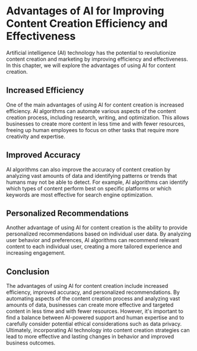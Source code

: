 Advantages of AI for Improving Content Creation Efficiency and Effectiveness
=========================================================================================================================================

Artificial intelligence (AI) technology has the potential to revolutionize content creation and marketing by improving efficiency and effectiveness. In this chapter, we will explore the advantages of using AI for content creation.

Increased Efficiency
--------------------

One of the main advantages of using AI for content creation is increased efficiency. AI algorithms can automate various aspects of the content creation process, including research, writing, and optimization. This allows businesses to create more content in less time and with fewer resources, freeing up human employees to focus on other tasks that require more creativity and expertise.

Improved Accuracy
-----------------

AI algorithms can also improve the accuracy of content creation by analyzing vast amounts of data and identifying patterns or trends that humans may not be able to detect. For example, AI algorithms can identify which types of content perform best on specific platforms or which keywords are most effective for search engine optimization.

Personalized Recommendations
----------------------------

Another advantage of using AI for content creation is the ability to provide personalized recommendations based on individual user data. By analyzing user behavior and preferences, AI algorithms can recommend relevant content to each individual user, creating a more tailored experience and increasing engagement.

Conclusion
----------

The advantages of using AI for content creation include increased efficiency, improved accuracy, and personalized recommendations. By automating aspects of the content creation process and analyzing vast amounts of data, businesses can create more effective and targeted content in less time and with fewer resources. However, it's important to find a balance between AI-powered support and human expertise and to carefully consider potential ethical considerations such as data privacy. Ultimately, incorporating AI technology into content creation strategies can lead to more effective and lasting changes in behavior and improved business outcomes.


